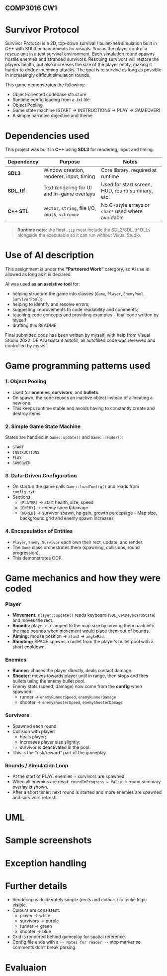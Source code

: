 ## COMP3016 CW1

# Survivor Protocol

Survivor Protocol is a 2D, top-down survival / bullet-hell simulation built in C++ with SDL3 enhancements for visuals.
You as the player control a rescue unit in a test survival environment. Each simulation round spawns hostile enemies and stranded survivors. Rescuing survivors will restore the players health, but also increases the size of the player entity, making it harder to dodge incoming attacks. The goal is to survive as long as possible in increasingly difficult simulation rounds.

This game demonstrates the following:
- Object-oriented codebase structure
- Runtime config loading from a .txt file
- Object Pooling
- Game state machine (START -> INSTRUCTIONS -> PLAY -> GAMEOVER)
- A simple narrative objective and theme

# Dependencies used
This project was built in **C++** using **SDL3** for rendering, input and timing.

| Dependency  | Purpose                                         | Notes                                           |
|-------------|--------------------------------------------------|-------------------------------------------------|
| **SDL3**    | Window creation, renderer, input, timing         | Core library, required at runtime               |
| **SDL_ttf** | Text rendering for UI and in-game overlays       | Used for start screen, HUD, round summary, etc. |
| **C++ STL** | `vector`, `string`, file I/O, `cmath`, `<chrono>` | No C-style arrays or `char*` used where avoidable |

> **Runtime note:** the final `.zip` must include the SDL3/SDL_ttf DLLs alongside the executable so it can run without Visual Studio.


# Use of AI description
This assignment is under the **“Partnered Work”** category, so AI use is allowed as long as it is declared.

AI was used **as an assistive tool** for:

- helping structure the game into classes (`Game`, `Player`, `EnemyPool`, `SurvivorPool`);
- helping to identify and resolve errors;
- suggesting improvements to code readability and comments;
- teaching code concepts and providing examples - final code written by myself
- drafting this README

Final submitted code has been written by myself, with help from Visual Studio 2022 IDE AI assistant autofill, all autofilled code was reviewed and controlled by myself.


# Game programming patterns used
### 1. Object Pooling
- Used for **enemies**, **survivors**, and **bullets**.
- On spawn, the code reuses an inactive object instead of allocating a new one.
- This keeps runtime stable and avoids having to constantly create and destroy items.

### 2. Simple Game State Machine
States are handled in `Game::update()` and `Game::render()`:

- `START`
- `INSTRUCTIONS`
- `PLAY`
- `GAMEOVER`

### 3. Data-Driven Configuration
- On startup the game calls `Game::loadConfig()` and reads from `config.txt`.
- Sections:
  - `[PLAYER]` -> start health, size, speed
  - `[ENEMY]` -> enemy speed/damage
  -  `[WORLD]` -> survivor spawn, hp gain, growth perceptage - Map size, background grid and enemy spawn increases

### 4. Encapsulation of Entities
- `Player`, `Enemy`, `Survivor` each own their rect, update, and render.
- The `Game` class orchestrates them (spawning, collisions, round progression).
- This demonstrates OOP.


# Game mechanics and how they were coded
### Player
- **Movement:** `Player::update()` reads keyboard (`SDL_GetKeyboardState`) and moves the rect.
- **Bounds:** player is clamped to the map size by moving them back into the map bounds when movement would place them out of bounds.
- **Aiming:** mouse position → `atan2` → `angleRad`.
- **Shooting:** SPACE spawns a bullet from the player’s bullet pool with a short cooldown.

### Enemies
- **Runner:** chases the player directly, deals contact damage.
- **Shooter:** moves towards player until in range, then stops and fires bullets using the enemy bullet pool.
- Enemy stats (speed, damage) now come from the **config** when spawned:
  - runner → `enemyRunnerSpeed`, `enemyRunnerDamage`
  - shooter → `enemyShooterSpeed`, `enemyShooterDamage`

### Survivors
- Spawned each round.
- Collision with player:
  - heals player;
  - increases player size slightly;
  - survivor is deactivated in the pool.
- This is the “risk/reward” part of the gameplay.

### Rounds / Simulation Loop
- At the start of PLAY: enemies + survivors are spawned.
- When all enemies are dead: `roundInProgress = false` → round summary overlay is shown.
- After a short timer: next round is started and more enemies are spawned and survivors refresh.



# UML

# Sample screenshots

# Exception handling

# Further details

- Rendering is deliberately simple (rects and colours) to make logic visible.
- Colours are consistent:
  - player → white
  - survivors → purple
  - runner → green
  - shooter → blue
- Grid is rendered behind gameplay for spatial reference.
- Config file ends with a `-- Notes for reader --` stop marker so comments don’t break parsing.


# Evaluaion
